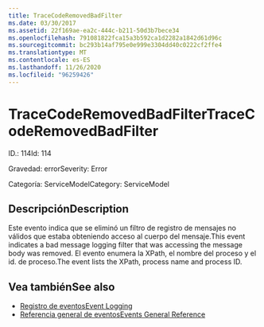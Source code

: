 ```yaml
---
title: TraceCodeRemovedBadFilter
ms.date: 03/30/2017
ms.assetid: 22f169ae-ea2c-444c-b211-50d3b7bece34
ms.openlocfilehash: 791081822fca15a3b592ca1d2282a1842d61d96c
ms.sourcegitcommit: bc293b14af795e0e999e3304dd40c0222cf2ffe4
ms.translationtype: MT
ms.contentlocale: es-ES
ms.lasthandoff: 11/26/2020
ms.locfileid: "96259426"
---
```

# <a name="tracecoderemovedbadfilter"></a><span data-ttu-id="cc54b-102">TraceCodeRemovedBadFilter</span><span class="sxs-lookup"><span data-stu-id="cc54b-102">TraceCodeRemovedBadFilter</span></span>

<span data-ttu-id="cc54b-103">ID.: 114</span><span class="sxs-lookup"><span data-stu-id="cc54b-103">Id: 114</span></span>  
  
 <span data-ttu-id="cc54b-104">Gravedad: error</span><span class="sxs-lookup"><span data-stu-id="cc54b-104">Severity: Error</span></span>  
  
 <span data-ttu-id="cc54b-105">Categoría: ServiceModel</span><span class="sxs-lookup"><span data-stu-id="cc54b-105">Category: ServiceModel</span></span>  
  
## <a name="description"></a><span data-ttu-id="cc54b-106">Descripción</span><span class="sxs-lookup"><span data-stu-id="cc54b-106">Description</span></span>  

 <span data-ttu-id="cc54b-107">Este evento indica que se eliminó un filtro de registro de mensajes no válidos que estaba obteniendo acceso al cuerpo del mensaje.</span><span class="sxs-lookup"><span data-stu-id="cc54b-107">This event indicates a bad message logging filter that was accessing the message body was removed.</span></span> <span data-ttu-id="cc54b-108">El evento enumera la XPath, el nombre del proceso y el id. de proceso.</span><span class="sxs-lookup"><span data-stu-id="cc54b-108">The event lists the XPath, process name and process ID.</span></span>  
  
## <a name="see-also"></a><span data-ttu-id="cc54b-109">Vea también</span><span class="sxs-lookup"><span data-stu-id="cc54b-109">See also</span></span>

- [<span data-ttu-id="cc54b-110">Registro de eventos</span><span class="sxs-lookup"><span data-stu-id="cc54b-110">Event Logging</span></span>](index.md)
- [<span data-ttu-id="cc54b-111">Referencia general de eventos</span><span class="sxs-lookup"><span data-stu-id="cc54b-111">Events General Reference</span></span>](events-general-reference.md)

